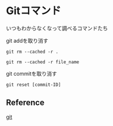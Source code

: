 # Gitコマンド
いつもわからなくなって調べるコマンドたち

git addを取り消す
```title="全ファイル"
git rm --cached -r .
```
```title="ファイル指定"
git rm --cached -r file_name
```

git commitを取り消す
```
git reset [commit-ID]
```

## Reference
[git](https://git-scm.com/docs)
